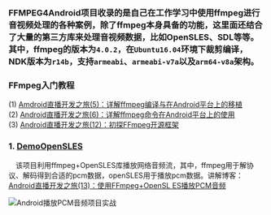 ### FFMPEG4Android项目收录的是自己在工作学习中使用ffmpeg进行音视频处理的各种案例，除了ffmpeg本身具备的功能，这里面还结合了大量的第三方库来处理音视频数据，比如OpenSLES、SDL等等。其中，ffmpeg的版本为`4.0.2`，在`Ubuntu16.04`环境下裁剪编译，NDK版本为`r14b`，支持`armeabi`、`armeabi-v7a`以及`arm64-v8a`架构。  


### FFmpeg入门教程  

(1) [Amdroid直播开发之旅(5)：详解ffmpeg编译与在Android平台上的移植](https://blog.csdn.net/AndrExpert/article/details/73823740)  
(2) [Android直播开发之旅(6)：详解ffmpeg命令在Android平台上的使用](https://blog.csdn.net/AndrExpert/article/details/74015671)  
(3) [Android直播开发之旅(12)：初探FFmpeg开源框架](https://blog.csdn.net/AndrExpert/article/details/83268563)  




### 1. [DemoOpenSLES](https://github.com/jiangdongguo/FFMPEG4Android/tree/master/DemoOpenSLES)

&emsp;该项目利用ffmpeg+OpenSLES库播放网络音频流，其中，ffmpeg用于解协议、解码得到合适的pcm数据，openSLES用于播放pcm数据。讲解博客：[Android直播开发之旅(13)：使用FFmpeg+OpenSL ES播放PCM音频](https://blog.csdn.net/AndrExpert/article/details/85254794)  

![Android播放PCM音频项目实战](https://img-blog.csdnimg.cn/20181225215430873.PNG?x-oss-process=image/watermark,type_ZmFuZ3poZW5naGVpdGk,shadow_10,text_aHR0cHM6Ly9ibG9nLmNzZG4ubmV0L0FuZHJFeHBlcnQ=,size_16,color_FFFFFF,t_70)
